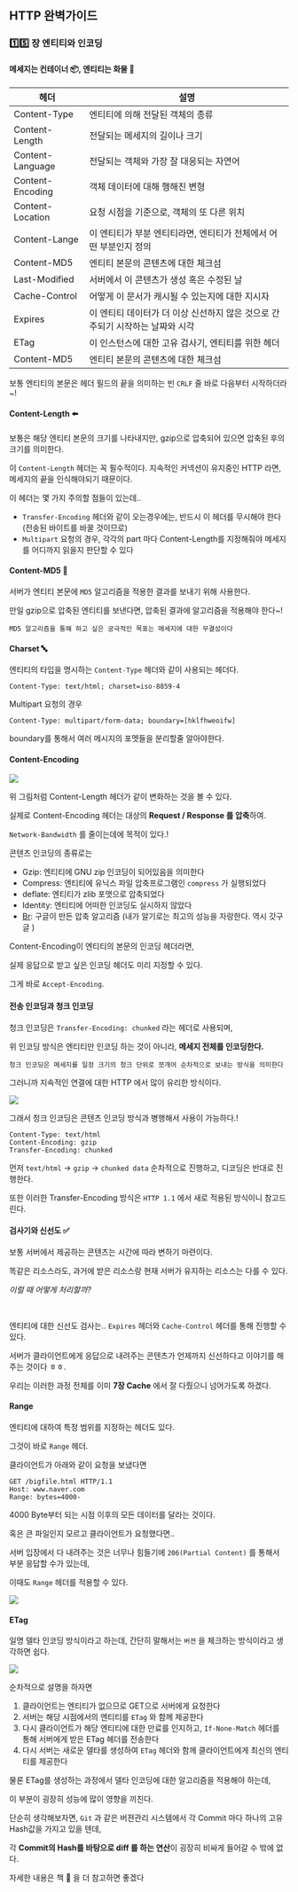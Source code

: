 ## HTTP 완벽가이드

### :one::five: 장 엔티티와 인코딩

#### 메세지는 컨테이너 :package:, 엔티티는 화물 :truck:

| 헤더             | 설명                                                         |
| ---------------- | ------------------------------------------------------------ |
| Content-Type     | 엔티티에 의해 전달된 객체의 종류                             |
| Content-Length   | 전달되는 메세지의 길이나 크기                                |
| Content-Language | 전달되는 객체와 가장 잘 대응되는 자연어                      |
| Content-Encoding | 객체 데이터에 대해 행해진 변형                               |
| Content-Location | 요청 시점을 기준으로, 객체의 또 다른 위치                    |
| Content-Lange    | 이 엔티티가 부분 엔티티라면, 엔티티가 전체에서 어떤 부분인지 정의 |
| Content-MD5      | 엔티티 본문의 콘텐츠에 대한 체크섬                           |
| Last-Modified    | 서버에서 이 콘텐츠가 생성 혹은 수정된 날                     |
| Cache-Control    | 어떻게 이 문서가 캐시될 수 있는지에 대한 지시자              |
| Expires          | 이 엔티티 데이터가 더 이상 신선하지 않은 것으로 간주되기 시작하는 날짜와 시각 |
| ETag             | 이 인스턴스에 대한 고유 검사기, 엔티티를 위한 헤더           |
| Content-MD5      | 엔티티 본문의 콘텐츠에 대한 체크섬                           |

보통 엔티티의 본문은 헤더 필드의 끝을 의미하는 빈 `CRLF` 줄 바로 다음부터 시작하더라~!  

#### Content-Length :arrow_left:

보통은 해당 엔티티 본문의 크기를 나타내지만, gzip으로 압축되어 있으면 압축된 후의 크기를 의미한다. 

이 `Content-Length` 헤더는 꼭 필수적이다. 지속적인 커넥션이 유지중인 HTTP 라면, 메세지의 끝을 인식해야되기 때문이다. 

이 헤더는 몇 가지 주의할 점들이 있는데..

* `Transfer-Encoding` 헤더와 같이 오는경우에는, 반드시 이 헤더를 무시해야 한다 (전송된 바이트를 바꿀 것이므로)
* `Multipart` 요청의 경우, 각각의 part 마다 Content-Length를 지정해줘야 메세지를 어디까지 읽을지 판단할 수 있다

#### Content-MD5 :key:

서버가 엔티티 본문에 `MD5` 알고리즘을 적용한 결과를 보내기 위해 사용한다. 

만일 gzip으로 압축된 엔티티를 보낸다면, 압축된 결과에 알고리즘을 적용해야 한다~!  

```text
MD5 알고리즘을 통해 하고 싶은 궁극적인 목표는 메세지에 대한 무결성이다 
```

#### Charset :abc: 

엔티티의 타입을 명시하는 `Content-Type` 헤더와 같이 사용되는 헤더다. 

```
Content-Type: text/html; charset=iso-8859-4
```

Multipart 요청의 경우

```text
Content-Type: multipart/form-data; boundary=[hklfhweoifw]
```

boundary를 통해서 여러 메시지의 포멧들을 분리할줄 알아야한다. 

#### Content-Encoding

<div>
  <img src="img/content_encoding.png" text-align="center"/>
</div>


위 그림처럼 Content-Length 헤더가 같이 변화하는 것을 볼 수 있다. 

실제로 Content-Encoding 헤더는 대상의 **Request / Response 를 압축**하여. 

`Network-Bandwidth` 를 줄이는데에 목적이 있다.!  

콘텐츠 인코딩의 종류로는

* Gzip: 엔티티에 GNU zip 인코딩이 되어있음을 의미한다
* Compress: 엔티티에 유닉스 파일 압축프로그램인 `compress` 가 실행되었다
* deflate: 엔티티가 zlib 포맷으로 압축되었다
* Identity: 엔티티에 어떠한 인코딩도 실시하지 않았다
* [Br](https://brotli.org/): 구글이 만든 압축 알고리즘 (내가 알기로는 최고의 성능을 자랑한다. 역시 갓구글 )

Content-Encoding이 엔티티의 본문의 인코딩 헤더라면,  

실제 응답으로 받고 싶은 인코딩 헤더도 미리 지정할 수 있다. 

그게 바로 `Accept-Encoding`. 

#### 전송 인코딩과 청크 인코딩

청크 인코딩은 `Transfer-Encoding: chunked` 라는 헤더로 사용되며,  

위 인코딩 방식은 엔티티만 인코딩 하는 것이 아니라, **메세지 전체를 인코딩한다.** 

```text
청크 인코딩은 메세지를 일정 크기의 청크 단위로 쪼개어 순차적으로 보내는 방식을 의미한다
```

그러니까 지속적인 연결에 대한 HTTP 에서 많이 유리한 방식이다. 

<div>
  <img src="img/chunked_encoding.png" text-align="center" />
</div>




그래서 청크 인코딩은 콘텐츠 인코딩 방식과 병행해서 사용이 가능하다.!

```text
Content-Type: text/html
Content-Encoding: gzip
Transfer-Encoding: chunked
```

먼저 `text/html` -> `gzip` -> `chunked data` 순차적으로 진행하고, 디코딩은 반대로 진행한다. 

또한 이러한 Transfer-Encoding 방식은 `HTTP 1.1` 에서 새로 적용된 방식이니 참고드린다. 

#### 검사기와 신선도 :white_check_mark:

보통 서버에서 제공하는 콘텐츠는 시간에 따라 변하기 마련이다. 

똑같은 리소스라도, 과거에 받은 리소스랑 현재 서버가 유지하는 리소스는 다를 수 있다. 

*이럴 때 어떻게 처리할까?*  

<br>

엔티티에 대한 신선도 검사는.. `Expires` 헤더와 `Cache-Control` 헤더를 통해 진행할 수 있다. 

서버가 클라이언트에게 응답으로 내려주는 콘텐츠가 언제까지 신선하다고 이야기를 해주는 것이다 ㅎㅎ. 

우리는 이러한 과정 전체를 이미 **7장 Cache** 에서 잘 다뤘으니 넘어가도록 하겠다. 

#### Range

엔티티에 대하여 특정 범위를 지정하는 헤더도 있다. 

그것이 바로 `Range` 헤더. 

클라이언트가 아래와 같이 요청을 보냈다면

```text
GET /bigfile.html HTTP/1.1
Host: www.naver.com
Range: bytes=4000-
```

4000 Byte부터 되는 시점 이후의 모든 데이터를 달라는 것이다. 

혹은 큰 파일인지 모르고 클라이언트가 요청했다면..

서버 입장에서 다 내려주는 것은 너무나 힘들기에 `206(Partial Content)` 를 통해서 부분 응답할 수가 있는데,  

이때도 `Range` 헤더를 적용할 수 있다. 

<div>
  <img src="img/range.png" text-align="center" />
</div>




#### ETag

일명 델타 인코딩 방식이라고 하는데, 간단히 말해서는 `버젼` 을 체크하는 방식이라고 생각하면 쉽다. 

<div>
  <img src="img/ETag.png" text-align="center" />
</div>


순차적으로 설명을 하자면

1. 클라이언트는 엔티티가 없으므로 GET으로 서버에게 요청한다
2. 서버는 해당 시점에서의 엔티티를 `ETag` 와 함께 제공한다
3. 다시 클라이언트가 해당 엔티티에 대한 만료를 인지하고, `If-None-Match` 헤더를 통해 서버에게 받은 ETag 헤더를 전송한다
4. 다시 서버는 새로운 델타를 생성하여 `ETag` 헤더와 함께 클라이언트에게 최신의 엔티티를 제공한다

물론 ETag를 생성하는 과정에서 델타 인코딩에 대한 알고리즘을 적용해야 하는데,  

이 부분이 굉장히 성능에 많이 영향을 끼친다. 

단순히 생각해보자면, `Git` 과 같은 버젼관리 시스템에서 각 Commit 마다 하나의 고유 Hash값을 가지고 있을 텐데,  

각 **Commit의 Hash를 바탕으로 diff 를 하는 연산**이 굉장히 비싸게 들어갈 수 밖에 없다. 

자세한 내용은 책 :book: 을 더 참고하면 좋겠다 

